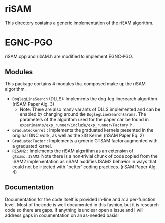 # riSAM
This directory contains a generic implementation of the riSAM algorithm. 

# EGNC-PGO
riSAM.cpp and riSAM.h are modified to implement EGNC-PGO.

## Modules
This package contains 4 modules that composed make up the riSAM algorithm. 
* `DoglegLineSearch` (DLLS): Implements the dog-leg linesearch algorithm (riSAM Paper Alg. 3)
    * Note: There are also many variants of DLLS implemented and can be enabled by changing around the `DoglegLineSearchParams`. The parameters of the algorithm used for the paper can be found in `experiments/exp_runner/include/exp_runner/Factory.h`.
* `GraduatedKernel` : Implements the graduated kernels presented in the original GNC work, as well as the SIG Kernel (riSAM Paper Eq. 2)
* `GraduatedFactor` : Implements a generic GTSAM factor augmented with a graduated kernel.
* `RISAM2` : Implements the riSAM algorithm as an extension of `gtsam::ISAM2`. Note there is a non-trivial chunk of code copied from the ISAM2 implementation as riSAM modifies ISAM2 behavior in ways that could not be injected with "better" coding practices. (riSAM Paper Alg. 4)

## Documentation
Documentation for the code itself is provided in-line and at a per-function level. Most of the code is well documented in this fashion, but it is research code so there are gaps. If anything is unclear open a issue and I will address gaps in documentation on an as-needed basis!
